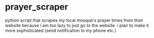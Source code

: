 # prayer_scraper
python script that scrapes my local mosque's prayer times from their website because i am too lazy to just go to the website. i plan to make it more sophisticated (send notification to my phone etc.)
